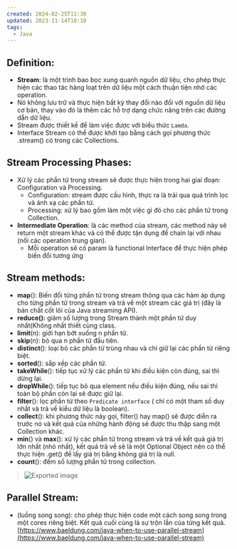 ```yaml
---
created: 2024-02-25T11:30
updated: 2023-11-14T10:10
tags:
  - Java
---
```

## Definition:
- **Stream**: là một trình bao bọc xung quanh nguồn dữ liệu, cho phép thực hiện các thao tác hàng loạt trên dữ liệu một cách thuận tiện nhờ các operation.
- Nó không lưu trữ và thực hiện bất kỳ thay đổi nào đối với nguồn dữ liệu cơ bản, thay vào đó là thêm các hỗ trợ dạng chức năng trên các đường dẫn dữ liệu.
- Stream được thiết kế để làm việc được với biểu thức `Lamda`.
- Interface Stream có thể được khởi tạo bằng cách gọi phương thức .stream() có trong các Collections.
## Stream Processing Phases:
- Xử lý các phần tử trong stream sẽ được thực hiện trong hai giai đoạn: Configuration và Processing.
	- Configuration: stream được cấu hình, thực ra là trải qua quá trình lọc và ánh xạ các phần tử.
	- Processing: xử lý bao gồm làm một việc gì đó cho các phần tử trong Collection.
- **Intermediate Operation**: là các method của stream, các method này sẽ return một stream khác và có thể được tận dụng để chain lại với nhau (nối các operation trung gian).
	- Mỗi operation sẽ có param là functional Interface để thực hiện phép biến đổi tương ứng

## Stream methods:
- **map**(): Biến đổi từng phần tử trong stream thông qua các hàm áp dụng cho từng phần tử trong stream và trả về một stream các giá trị (đây là bản chất cốt lõi của Java streaming API).
- **reduce():** giảm số lượng trong Stream thành một phần tử duy nhất(Không nhất thiết cùng class.
- **limit**(n): giới hạn bớt xuống n phần tử.
- **skip**(n): bỏ qua n phần tử đầu tiên.
- **distinct**(): loại bỏ các phần tử trùng nhau và chỉ giữ lại các phần tử riêng biệt.
- **sorted**(): sắp xếp các phần tử.
- **takeWhile**(): tiếp tục xử lý các phần tử khi điều kiện còn đúng, sai thì dừng lại.
- **dropWhile**(): tiếp tục bỏ qua element nếu điều kiện đúng, nếu sai thì toàn bộ phần còn lại sẽ được giữ lại.
- **filter**(): lọc phần tử theo `Predicate interface` ( chỉ có một tham số duy nhất và trả về kiểu dữ liệu là boolean).
- **collect**(): khi phương thức này gọi, filter() hay map() sẽ được diễn ra trước nó và kết quả của những hành động sẽ được thu thập sang một Collection khác.
- **min**() và **max**(): xử lý các phần tử trong stream và trả về kết quả giá trị lớn nhất (nhỏ nhất), kết quả trả về sẽ là một Optional Object nên có thể thực hiện .get() để lấy giá trị bằng không giá trị là null.
- **count**(): đếm số lượng phần tử trong collection.

> ![Exported image](Exported%20image%2020240225113028-3.png)  

## Parallel Stream:
- (luồng song song): cho phép thực hiện code một cách song song trong một cores riêng biệt. Kết quả cuối cùng là sự trộn lẫn của từng kết quả.
	[https://www.baeldung.com/java-when-to-use-parallel-stream](https://www.baeldung.com/java-when-to-use-parallel-stream)